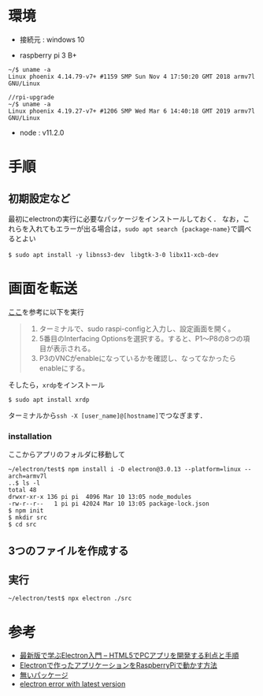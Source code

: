 
# 環境

* 接続元 : windows 10

* raspberry pi 3 B+

```
~/$ uname -a
Linux phoenix 4.14.79-v7+ #1159 SMP Sun Nov 4 17:50:20 GMT 2018 armv7l GNU/Linux

//rpi-upgrade
~/$ uname -a
Linux phoenix 4.19.27-v7+ #1206 SMP Wed Mar 6 14:40:18 GMT 2019 armv7l GNU/Linux
```
* node : v11.2.0

# 手順

## 初期設定など

最初にelectronの実行に必要なパッケージをインストールしておく．
なお，これらを入れてもエラーが出る場合は，`sudo apt search {package-name}`で調べるとよい
```
$ sudo apt install -y libnss3-dev　libgtk-3-0 libx11-xcb-dev

```

# 画面を転送

[ここ](https://qiita.com/SSAS3/items/31ea8def8c25ca86af9a)を参考に以下を実行
> 1. ターミナルで、sudo raspi-configと入力し、設定画面を開く。
> 2. 5番目のInterfacing Optionsを選択する。すると、P1～P8の8つの項目が表示される。
> 3. P3のVNCがenableになっているかを確認し、なってなかったらenableにする。

そしたら，`xrdp`をインストール

```
$ sudo apt install xrdp
```

ターミナルから`ssh -X [user_name]@[hostname]`でつなぎます．

### installation

ここからアプリのフォルダに移動して
```
~/electron/test$ npm install i -D electron@3.0.13 --platform=linux --arch=armv7l
..$ ls -l
total 48
drwxr-xr-x 136 pi pi  4096 Mar 10 13:05 node_modules
-rw-r--r--   1 pi pi 42024 Mar 10 13:05 package-lock.json
$ npm init
$ mkdir src
$ cd src
```

## 3つのファイルを作成する

## 実行

```
~/electron/test$ npx electron ./src
```

# 参考

* [最新版で学ぶElectron入門 – HTML5でPCアプリを開発する利点と手順](https://ics.media/entry/7298)
* [Electronで作ったアプリケーションをRaspberryPiで動かす方法](https://qiita.com/sublimer/items/815bdb0f8e68fbe63ea3)
* [無いパッケージ](http://igatea.hatenablog.com/entry/2018/02/11/004142)
* [electron error with latest version](https://github.com/electron/electron/issues/16205)